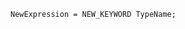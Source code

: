 <!-- This file is generated automatically by infrastructure scripts. Please don't edit by hand. -->

```{ .ebnf .slang-ebnf #NewExpression }
NewExpression = NEW_KEYWORD TypeName;
```
